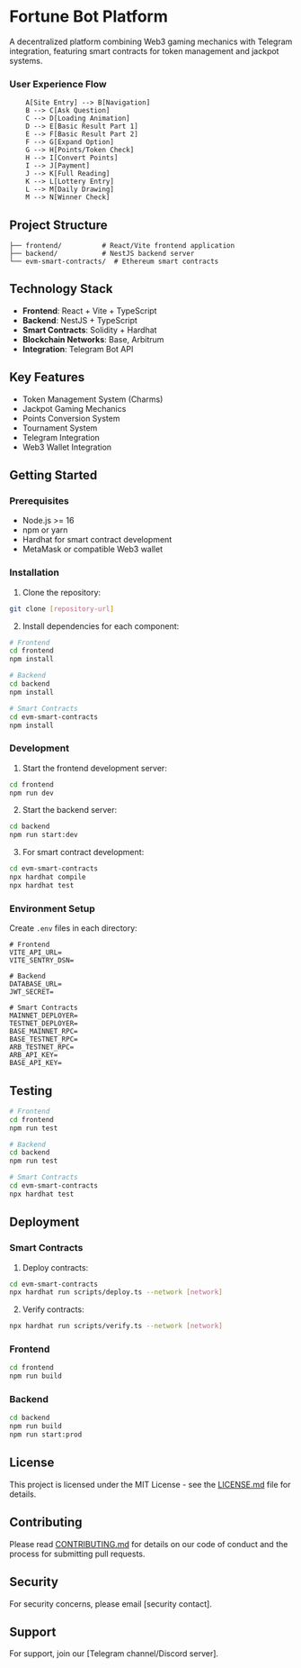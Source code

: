 # Fortune Bot Platform

A decentralized platform combining Web3 gaming mechanics with Telegram integration, featuring smart contracts for token management and jackpot systems.

### User Experience Flow

```graph TD
    A[Site Entry] --> B[Navigation]
    B --> C[Ask Question]
    C --> D[Loading Animation]
    D --> E[Basic Result Part 1]
    E --> F[Basic Result Part 2]
    F --> G[Expand Option]
    G --> H[Points/Token Check]
    H --> I[Convert Points]
    I --> J[Payment]
    J --> K[Full Reading]
    K --> L[Lottery Entry]
    L --> M[Daily Drawing]
    M --> N[Winner Check]
```

## Project Structure

```
├── frontend/          # React/Vite frontend application
├── backend/           # NestJS backend server
└── evm-smart-contracts/  # Ethereum smart contracts
```

## Technology Stack

- **Frontend**: React + Vite + TypeScript
- **Backend**: NestJS + TypeScript
- **Smart Contracts**: Solidity + Hardhat
- **Blockchain Networks**: Base, Arbitrum
- **Integration**: Telegram Bot API

## Key Features

- Token Management System (Charms)
- Jackpot Gaming Mechanics
- Points Conversion System
- Tournament System
- Telegram Integration
- Web3 Wallet Integration

## Getting Started

### Prerequisites

- Node.js >= 16
- npm or yarn
- Hardhat for smart contract development
- MetaMask or compatible Web3 wallet

### Installation

1. Clone the repository:
```bash
git clone [repository-url]
```

2. Install dependencies for each component:

```bash
# Frontend
cd frontend
npm install

# Backend
cd backend
npm install

# Smart Contracts
cd evm-smart-contracts
npm install
```

### Development

1. Start the frontend development server:
```bash
cd frontend
npm run dev
```

2. Start the backend server:
```bash
cd backend
npm run start:dev
```

3. For smart contract development:
```bash
cd evm-smart-contracts
npx hardhat compile
npx hardhat test
```

### Environment Setup

Create `.env` files in each directory:

```env
# Frontend
VITE_API_URL=
VITE_SENTRY_DSN=

# Backend
DATABASE_URL=
JWT_SECRET=

# Smart Contracts
MAINNET_DEPLOYER=
TESTNET_DEPLOYER=
BASE_MAINNET_RPC=
BASE_TESTNET_RPC=
ARB_TESTNET_RPC=
ARB_API_KEY=
BASE_API_KEY=
```

## Testing

```bash
# Frontend
cd frontend
npm run test

# Backend
cd backend
npm run test

# Smart Contracts
cd evm-smart-contracts
npx hardhat test
```

## Deployment

### Smart Contracts

1. Deploy contracts:
```bash
cd evm-smart-contracts
npx hardhat run scripts/deploy.ts --network [network]
```

2. Verify contracts:
```bash
npx hardhat run scripts/verify.ts --network [network]
```

### Frontend

```bash
cd frontend
npm run build
```

### Backend

```bash
cd backend
npm run build
npm run start:prod
```



## License

This project is licensed under the MIT License - see the [LICENSE.md](LICENSE.md) file for details.

## Contributing

Please read [CONTRIBUTING.md](CONTRIBUTING.md) for details on our code of conduct and the process for submitting pull requests.

## Security

For security concerns, please email [security contact].

## Support

For support, join our [Telegram channel/Discord server].
```
